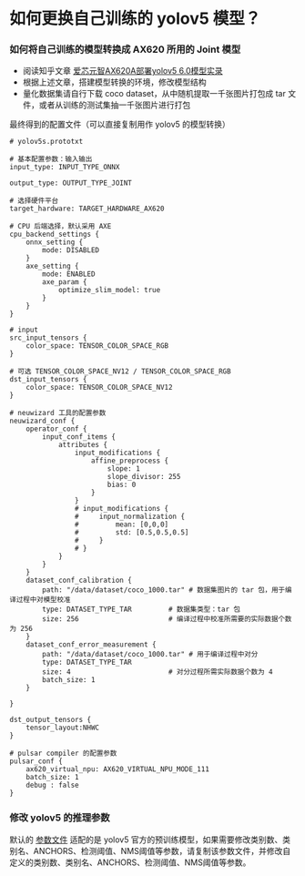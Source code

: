 # 如何更换自己训练的 yolov5 模型？

### 如何将自己训练的模型转换成 AX620 所用的 Joint 模型
- 阅读知乎文章 [爱芯元智AX620A部署yolov5 6.0模型实录](https://zhuanlan.zhihu.com/p/569083585)
- 根据上述文章，搭建模型转换的环境，修改模型结构
- 量化数据集请自行下载 coco dataset，从中随机提取一千张图片打包成 tar 文件，或者从训练的测试集抽一千张图片进行打包

最终得到的配置文件（可以直接复制用作 yolov5 的模型转换）
```
# yolov5s.prototxt

# 基本配置参数：输入输出
input_type: INPUT_TYPE_ONNX

output_type: OUTPUT_TYPE_JOINT

# 选择硬件平台
target_hardware: TARGET_HARDWARE_AX620

# CPU 后端选择，默认采用 AXE
cpu_backend_settings {
    onnx_setting {
        mode: DISABLED
    }
    axe_setting {
        mode: ENABLED
        axe_param {
            optimize_slim_model: true
        }
    }
}

# input
src_input_tensors {
    color_space: TENSOR_COLOR_SPACE_RGB
}

# 可选 TENSOR_COLOR_SPACE_NV12 / TENSOR_COLOR_SPACE_RGB
dst_input_tensors {
    color_space: TENSOR_COLOR_SPACE_NV12
}

# neuwizard 工具的配置参数
neuwizard_conf {
    operator_conf {
        input_conf_items {
            attributes {
                input_modifications {
                    affine_preprocess {
                        slope: 1
                        slope_divisor: 255
                        bias: 0
                    }
                }
                # input_modifications {
                #     input_normalization {
                #         mean: [0,0,0]
                #         std: [0.5,0.5,0.5]
                #     }
                # }
            }
        }
    }
    dataset_conf_calibration {
        path: "/data/dataset/coco_1000.tar" # 数据集图片的 tar 包，用于编译过程中对模型校准
        type: DATASET_TYPE_TAR         # 数据集类型：tar 包
        size: 256                      # 编译过程中校准所需要的实际数据个数为 256
    }
    dataset_conf_error_measurement {
        path: "/data/dataset/coco_1000.tar" # 用于编译过程中对分
        type: DATASET_TYPE_TAR
        size: 4                        # 对分过程所需实际数据个数为 4
        batch_size: 1
    }
    
}

dst_output_tensors {
    tensor_layout:NHWC
}

# pulsar compiler 的配置参数
pulsar_conf {
    ax620_virtual_npu: AX620_VIRTUAL_NPU_MODE_111
    batch_size: 1
    debug : false
}
```

### 修改 yolov5 的推理参数
默认的 [参数文件](examples/sample_run_joint/config/yolov5s.json) 适配的是 yolov5 官方的预训练模型，如果需要修改类别数、类别名、ANCHORS、检测阈值、NMS阈值等参数，请复制该参数文件，并修改自定义的类别数、类别名、ANCHORS、检测阈值、NMS阈值等参数。